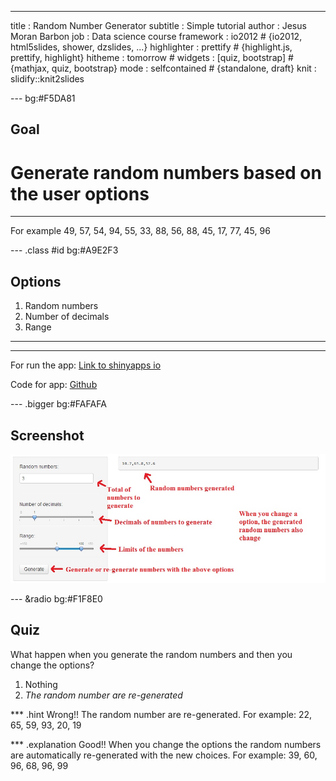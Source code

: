--- 
title       : Random Number Generator
subtitle    : Simple tutorial
author      : Jesus Moran Barbon
job         : Data science course
framework   : io2012        # {io2012, html5slides, shower, dzslides, ...}
highlighter : prettify  # {highlight.js, prettify, highlight}
hitheme     : tomorrow      # 
widgets     : [quiz, bootstrap]            # {mathjax, quiz, bootstrap}
mode        : selfcontained # {standalone, draft}
knit        : slidify::knit2slides


--- bg:#F5DA81

## Goal

<h1><strong>Generate random numbers based on the user options</strong></h1>
<hr>
<p>For example 49, 57, 54, 94, 55, 33, 88, 56, 88, 45, 17, 77, 45, 96</p>


--- .class #id bg:#A9E2F3

## Options

1. Random numbers
2. Number of decimals
3. Range

<hr>
<hr>

For run the app:
<a href="https://jesusmoranbarbon.shinyapps.io/RandomNumberGenerator/">Link to shinyapps io</a>

Code for app:
<a href="https://github.com/jesusmoranbarbon/Shiny-Random-Number-Generator/tree/master/App">Github</a>


--- .bigger bg:#FAFAFA

## Screenshot
<img src="./assets/img/screenshot.jpg"></img>

--- &radio bg:#F1F8E0


## Quiz


What happen when you generate the random numbers and then you change the options?

1. Nothing
2. _The random number are re-generated_

*** .hint
Wrong!! The random number are re-generated. For example: 22, 65, 59, 93, 20, 19

*** .explanation
Good!! When you change the options the random numbers are automatically re-generated with the new choices. For example: 39, 60, 96, 68, 96, 99

